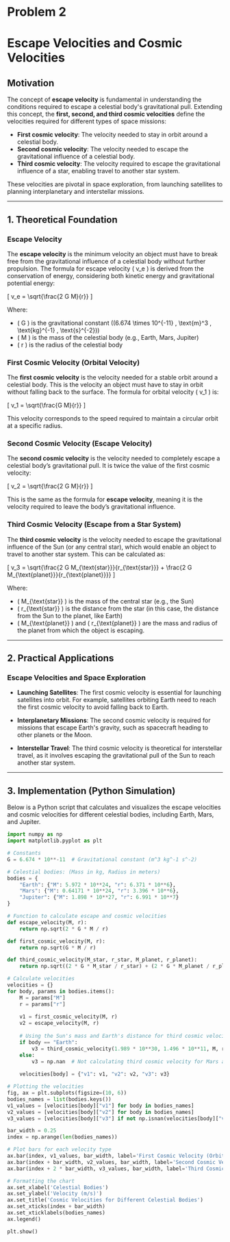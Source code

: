# Problem 2
# Escape Velocities and Cosmic Velocities

## Motivation

The concept of **escape velocity** is fundamental in understanding the conditions required to escape a celestial body's gravitational pull. Extending this concept, the **first, second, and third cosmic velocities** define the velocities required for different types of space missions:
- **First cosmic velocity**: The velocity needed to stay in orbit around a celestial body.
- **Second cosmic velocity**: The velocity needed to escape the gravitational influence of a celestial body.
- **Third cosmic velocity**: The velocity required to escape the gravitational influence of a star, enabling travel to another star system.

These velocities are pivotal in space exploration, from launching satellites to planning interplanetary and interstellar missions.

---

## 1. Theoretical Foundation

### Escape Velocity

The **escape velocity** is the minimum velocity an object must have to break free from the gravitational influence of a celestial body without further propulsion. The formula for escape velocity \( v_e \) is derived from the conservation of energy, considering both kinetic energy and gravitational potential energy:

\[
v_e = \sqrt{\frac{2 G M}{r}}
\]

Where:
- \( G \) is the gravitational constant (\(6.674 \times 10^{-11} \, \text{m}^3 \, \text{kg}^{-1} \, \text{s}^{-2}\))
- \( M \) is the mass of the celestial body (e.g., Earth, Mars, Jupiter)
- \( r \) is the radius of the celestial body

### First Cosmic Velocity (Orbital Velocity)

The **first cosmic velocity** is the velocity needed for a stable orbit around a celestial body. This is the velocity an object must have to stay in orbit without falling back to the surface. The formula for orbital velocity \( v_1 \) is:

\[
v_1 = \sqrt{\frac{G M}{r}}
\]

This velocity corresponds to the speed required to maintain a circular orbit at a specific radius.

### Second Cosmic Velocity (Escape Velocity)

The **second cosmic velocity** is the velocity needed to completely escape a celestial body’s gravitational pull. It is twice the value of the first cosmic velocity:

\[
v_2 = \sqrt{\frac{2 G M}{r}}
\]

This is the same as the formula for **escape velocity**, meaning it is the velocity required to leave the body’s gravitational influence.

### Third Cosmic Velocity (Escape from a Star System)

The **third cosmic velocity** is the velocity needed to escape the gravitational influence of the Sun (or any central star), which would enable an object to travel to another star system. This can be calculated as:

\[
v_3 = \sqrt{\frac{2 G M_{\text{star}}}{r_{\text{star}}} + \frac{2 G M_{\text{planet}}}{r_{\text{planet}}}}
\]

Where:
- \( M_{\text{star}} \) is the mass of the central star (e.g., the Sun)
- \( r_{\text{star}} \) is the distance from the star (in this case, the distance from the Sun to the planet, like Earth)
- \( M_{\text{planet}} \) and \( r_{\text{planet}} \) are the mass and radius of the planet from which the object is escaping.

---

## 2. Practical Applications

### Escape Velocities and Space Exploration

- **Launching Satellites**: The first cosmic velocity is essential for launching satellites into orbit. For example, satellites orbiting Earth need to reach the first cosmic velocity to avoid falling back to Earth.
  
- **Interplanetary Missions**: The second cosmic velocity is required for missions that escape Earth's gravity, such as spacecraft heading to other planets or the Moon.

- **Interstellar Travel**: The third cosmic velocity is theoretical for interstellar travel, as it involves escaping the gravitational pull of the Sun to reach another star system.

---

## 3. Implementation (Python Simulation)

Below is a Python script that calculates and visualizes the escape velocities and cosmic velocities for different celestial bodies, including Earth, Mars, and Jupiter.

```python
import numpy as np
import matplotlib.pyplot as plt

# Constants
G = 6.674 * 10**-11  # Gravitational constant (m^3 kg^-1 s^-2)

# Celestial bodies: (Mass in kg, Radius in meters)
bodies = {
    "Earth": {"M": 5.972 * 10**24, "r": 6.371 * 10**6},
    "Mars": {"M": 0.64171 * 10**24, "r": 3.396 * 10**6},
    "Jupiter": {"M": 1.898 * 10**27, "r": 6.991 * 10**7}
}

# Function to calculate escape and cosmic velocities
def escape_velocity(M, r):
    return np.sqrt(2 * G * M / r)

def first_cosmic_velocity(M, r):
    return np.sqrt(G * M / r)

def third_cosmic_velocity(M_star, r_star, M_planet, r_planet):
    return np.sqrt((2 * G * M_star / r_star) + (2 * G * M_planet / r_planet))

# Calculate velocities
velocities = {}
for body, params in bodies.items():
    M = params["M"]
    r = params["r"]
    
    v1 = first_cosmic_velocity(M, r)
    v2 = escape_velocity(M, r)
    
    # Using the Sun's mass and Earth's distance for third cosmic velocity calculation
    if body == "Earth":
        v3 = third_cosmic_velocity(1.989 * 10**30, 1.496 * 10**11, M, r)  # Sun's mass and Earth's distance
    else:
        v3 = np.nan  # Not calculating third cosmic velocity for Mars and Jupiter here
    
    velocities[body] = {"v1": v1, "v2": v2, "v3": v3}

# Plotting the velocities
fig, ax = plt.subplots(figsize=(10, 6))
bodies_names = list(bodies.keys())
v1_values = [velocities[body]["v1"] for body in bodies_names]
v2_values = [velocities[body]["v2"] for body in bodies_names]
v3_values = [velocities[body]["v3"] if not np.isnan(velocities[body]["v3"]) else np.nan for body in bodies_names]

bar_width = 0.25
index = np.arange(len(bodies_names))

# Plot bars for each velocity type
ax.bar(index, v1_values, bar_width, label='First Cosmic Velocity (Orbital Velocity)')
ax.bar(index + bar_width, v2_values, bar_width, label='Second Cosmic Velocity (Escape Velocity)')
ax.bar(index + 2 * bar_width, v3_values, bar_width, label='Third Cosmic Velocity')

# Formatting the chart
ax.set_xlabel('Celestial Bodies')
ax.set_ylabel('Velocity (m/s)')
ax.set_title('Cosmic Velocities for Different Celestial Bodies')
ax.set_xticks(index + bar_width)
ax.set_xticklabels(bodies_names)
ax.legend()

plt.show()
